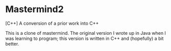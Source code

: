 # Mastermind2
[C++] A conversion of a prior work into C++

This is a clone of mastermind.  The original version I wrote up in Java when I was 
learning to program; this version is written in C++ and (hopefully) a bit better.
